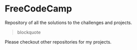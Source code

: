 # FreeCodeCamp

Repository of all the solutions to the challenges and projects.

> blockquote

Please checkout other repositories for my projects.
